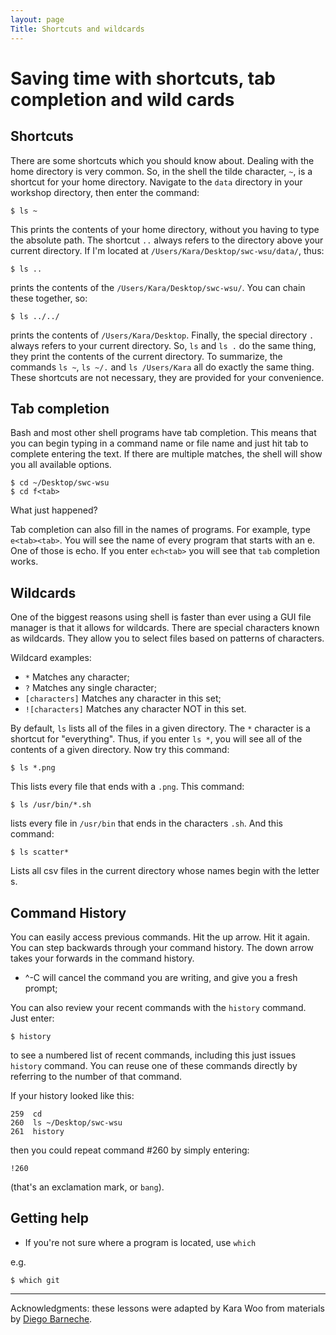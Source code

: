 ```yaml
---
layout: page
Title: Shortcuts and wildcards
---
```


# Saving time with shortcuts, tab completion and wild cards

## Shortcuts

There are some shortcuts which you should know about. Dealing with the home
directory is very common. So, in the shell the tilde character, `~`, is a
shortcut for your home directory. Navigate to the `data` directory in your
workshop directory, then enter the command:

~~~ {.bash}
$ ls ~
~~~


This prints the contents of your home directory, without you having to type the
absolute path. The shortcut `..` always refers to the directory above your
current directory. If I'm located at
`/Users/Kara/Desktop/swc-wsu/data/`, thus:

~~~ {.bash}
$ ls ..
~~~


prints the contents of the `/Users/Kara/Desktop/swc-wsu/`. You can
chain these together, so:

~~~ {.bash}
$ ls ../../
~~~


prints the contents of `/Users/Kara/Desktop`. Finally, the special directory `.`
always refers to your current directory. So, `ls` and `ls .` do the same thing,
they print the contents of the current directory. To summarize, the commands `ls
~`, `ls ~/.` and `ls /Users/Kara` all do exactly the same thing. These shortcuts
are not necessary, they are provided for your convenience.

## Tab completion

Bash and most other shell programs have tab completion. This means that you can
begin typing in a command name or file name and just hit tab to complete
entering the text. If there are multiple matches, the shell will show you all
available options.

~~~ {.bash}
$ cd ~/Desktop/swc-wsu
$ cd f<tab>
~~~


What just happened?

Tab completion can also fill in the names of programs. For example, type `e<tab><tab>`. You will see the name of every program that starts with an e. One of those is echo. If you enter `ech<tab>` you will see that `tab` completion works.

## Wildcards

One of the biggest reasons using shell is faster than ever using a GUI file manager is that it allows for wildcards. There are special characters known as wildcards. They allow you to select files based on patterns of characters.

Wildcard examples:

* `*` Matches any character;
* `?` Matches any single character;
* `[characters]` Matches any character in this set;
* `![characters]` Matches any character NOT in this set.

By default, `ls` lists all of the files in a given directory. The `*` character is a shortcut for "everything". Thus, if you enter `ls *`, you will see all of the contents of a given directory. Now try this command:

~~~ {.bash}
$ ls *.png
~~~


This lists every file that ends with a `.png`. This command:

~~~ {.bash}
$ ls /usr/bin/*.sh
~~~


lists every file in `/usr/bin` that ends in the characters `.sh`. And this command:

~~~ {.bash}
$ ls scatter*
~~~


Lists all csv files in the current directory whose names begin with the letter s.

## Command History

You can easily access previous commands.  Hit the up arrow. Hit it again.  You can step backwards through your command history. The down arrow takes your forwards in the command history.

* ^-C will cancel the command you are writing, and give you a fresh prompt;

You can also review your recent commands with the `history` command. Just enter:

~~~ {.bash}
$ history
~~~


to see a numbered list of recent commands, including this just issues `history` command.  You can reuse one of these commands directly by referring to the number of that command.

If your history looked like this:

~~~ {.output}
259  cd
260  ls ~/Desktop/swc-wsu
261  history
~~~

then you could repeat command #260 by simply entering:

~~~ {.bash}
!260
~~~


(that's an exclamation mark, or `bang`).


## Getting help

* If you're not sure where a program is located, use `which`

e.g.

~~~ {.bash}
$ which git
~~~


***
Acknowledgments: these lessons were adapted by Kara Woo from materials by [Diego Barneche](http://nicercode.github.io/2014-02-13-UNSW/lessons/60-shell/).
